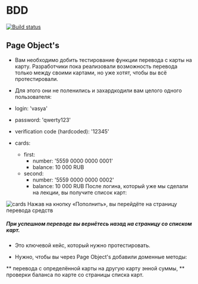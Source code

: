 # BDD
[![Build status](https://ci.appveyor.com/api/projects/status/uufd8w9h0rh2bkba?svg=true)](https://ci.appveyor.com/project/TanjaDalvadiants/bdd)

##  Page Object's
* Вам необходимо добить тестирование функции перевода с карты на карту. Разработчики пока реализовали возможность перевода только между своими картами, но уже хотят, чтобы вы всё протестировали.

* Для этого они не поленились и захардкодили вам целого одного пользователя:

* login: 'vasya'
* password: 'qwerty123'
* verification code (hardcoded): '12345'
* cards:
    * first:
        * number: '5559 0000 0000 0001'
        * balance: 10 000 RUB
    * second:
        * number: '5559 0000 0000 0002'
        * balance: 10 000 RUB
 После логина, который уже мы сделали на лекции, вы получите список карт:

![cards](https://github.com/TanjaDalvadiants/BDD/assets/121951420/049b4d68-8a4e-4e4b-a67c-e5f00b2ff1ce)
Нажав на кнопку «Пополнить», вы перейдёте на страницу перевода средств

##### При успешном переводе вы вернётесь назад на страницу со списком карт.

* Это ключевой кейс, который нужно протестировать.

* Нужно, чтобы вы через Page Object's добавили доменные методы:

** перевода с определённой карты на другую карту энной суммы,
** проверки баланса по карте со страницы списка карт.



